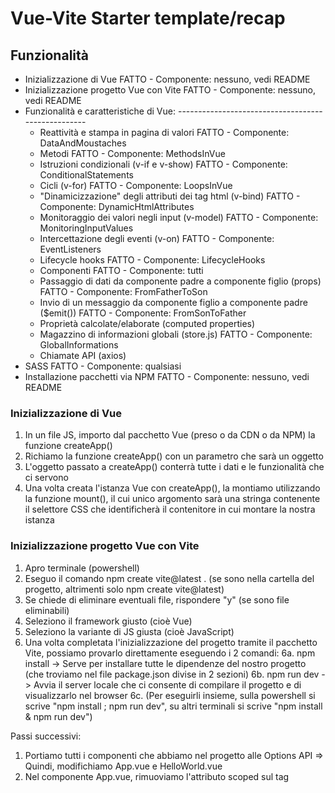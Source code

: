 # Vue-Vite Starter template/recap

## Funzionalità
- Inizializzazione di Vue                                                       FATTO - Componente: nessuno, vedi README
- Inizializzazione progetto Vue con Vite                                        FATTO - Componente: nessuno, vedi README
- Funzionalità e caratteristiche di Vue:                                        ---------------------------------------------------
    - Reattività e stampa in pagina di valori                                   FATTO - Componente: DataAndMoustaches
    - Metodi                                                                    FATTO - Componente: MethodsInVue
    - Istruzioni condizionali (v-if e v-show)                                   FATTO - Componente: ConditionalStatements
    - Cicli (v-for)                                                             FATTO - Componente: LoopsInVue
    - "Dinamicizzazione" degli attributi dei tag html (v-bind)                  FATTO - Componente: DynamicHtmlAttributes
    - Monitoraggio dei valori negli input (v-model)                             FATTO - Componente: MonitoringInputValues
    - Intercettazione degli eventi (v-on)                                       FATTO - Componente: EventListeners
    - Lifecycle hooks                                                           FATTO - Componente: LifecycleHooks
    - Componenti                                                                FATTO - Componente: tutti
    - Passaggio di dati da componente padre a componente figlio (props)         FATTO - Componente: FromFatherToSon
    - Invio di un messaggio da componente figlio a componente padre ($emit())   FATTO - Componente: FromSonToFather
    - Proprietà calcolate/elaborate (computed properties)                      
    - Magazzino di informazioni globali (store.js)                              FATTO - Componente: GlobalInformations
    - Chiamate API (axios)                                                     
- SASS                                                                          FATTO - Componente: qualsiasi
- Installazione pacchetti via NPM                                               FATTO - Componente: nessuno, vedi README

### Inizializzazione di Vue
1. In un file JS, importo dal pacchetto Vue (preso o da CDN o da NPM) la funzione createApp()
2. Richiamo la funzione createApp() con un parametro che sarà un oggetto
3. L'oggetto passato a createApp() conterrà tutte i dati e le funzionalità che ci servono
4. Una volta creata l'istanza Vue con createApp(), la montiamo utilizzando la funzione mount(), il cui unico argomento sarà una stringa contenente il selettore CSS che identificherà il contenitore in cui montare la nostra istanza

### Inizializzazione progetto Vue con Vite
1. Apro terminale (powershell)
2. Eseguo il comando npm create vite@latest . (se sono nella cartella del progetto, altrimenti solo npm create vite@latest)
3. Se chiede di eliminare eventuali file, rispondere "y" (se sono file eliminabili)
4. Seleziono il framework giusto (cioè Vue)
5. Seleziono la variante di JS giusta (cioè JavaScript)
6. Una volta completata l'inizializzazione del progetto tramite il pacchetto Vite, possiamo provarlo direttamente eseguendo i 2 comandi:
    6a. npm install -> Serve per installare tutte le dipendenze del nostro progetto (che troviamo nel file package.json divise in 2 sezioni)
    6b. npm run dev -> Avvia il server locale che ci consente di compilare il progetto e di visualizzarlo nel browser
    6c. (Per eseguirli insieme, sulla powershell si scrive "npm install ; npm run dev", su altri terminali si scrive "npm install & npm run dev")

Passi successivi:
1. Portiamo tutti i componenti che abbiamo nel progetto alle Options API => Quindi, modifichiamo App.vue e HelloWorld.vue
2. Nel componente App.vue, rimuoviamo l'attributo scoped sul tag <style>



### Installazione SASS
1. Installare SASS via npm tramite il comando "npm add -D sass"
2. Aggiungere attributo lang="scss" nei componenti nei quali vogliamo usare SASS
3. Eliminare il file style.css da src
4. Rimuovere l'importazione del file style.css da main.js
5. Creare la cartella styles nella cartella src al cui interno inseriremo i file .scss che necessitiamo
5a. Solitamente, creiamo almeno il file main.scss in cui poi facciamo tutte le importazioni che ci servono


### Installare pacchetti via NPM (Bootstrap, axios, Font Awesome...)
1. Apro la documentazione del pacchetto
2. Vado alla sezione Getting started/Introduction/First steps
3. Vedo come installare via NPM (qual è il comando e qual è il pacchetto da installare (o i pacchetti, come con Bootstrap che vuole popper))
4. Vedo se c'è altro da configurare (come per Font Awesome con Vue)